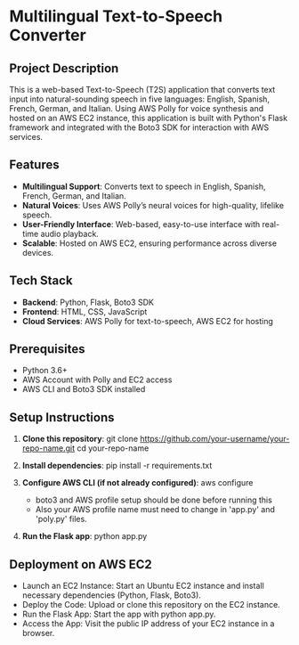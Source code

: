 # Multilingual Text-to-Speech Converter

## Project Description
This is a web-based Text-to-Speech (T2S) application that converts text input into natural-sounding speech in five languages: English, Spanish, French, German, and Italian. Using AWS Polly for voice synthesis and hosted on an AWS EC2 instance, this application is built with Python's Flask framework and integrated with the Boto3 SDK for interaction with AWS services.

## Features
- **Multilingual Support**: Converts text to speech in English, Spanish, French, German, and Italian.
- **Natural Voices**: Uses AWS Polly’s neural voices for high-quality, lifelike speech.
- **User-Friendly Interface**: Web-based, easy-to-use interface with real-time audio playback.
- **Scalable**: Hosted on AWS EC2, ensuring performance across diverse devices.

## Tech Stack
- **Backend**: Python, Flask, Boto3 SDK
- **Frontend**: HTML, CSS, JavaScript
- **Cloud Services**: AWS Polly for text-to-speech, AWS EC2 for hosting

## Prerequisites
- Python 3.6+
- AWS Account with Polly and EC2 access
- AWS CLI and Boto3 SDK installed

## Setup Instructions

1. **Clone this repository**:
   git clone https://github.com/your-username/your-repo-name.git
   cd your-repo-name

2. **Install dependencies**:
    pip install -r requirements.txt

3. **Configure AWS CLI (if not already configured)**:
    aws configure
    - boto3 and AWS profile setup should be done before running this
    - Also your AWS profile name must need to change in 'app.py' and 'poly.py' files.

4. **Run the Flask app**:
    python app.py



## Deployment on AWS EC2

- Launch an EC2 Instance: Start an Ubuntu EC2 instance and install necessary dependencies (Python, Flask, Boto3).
- Deploy the Code: Upload or clone this repository on the EC2 instance.
- Run the Flask App: Start the app with python app.py.
- Access the App: Visit the public IP address of your EC2 instance in a browser.
